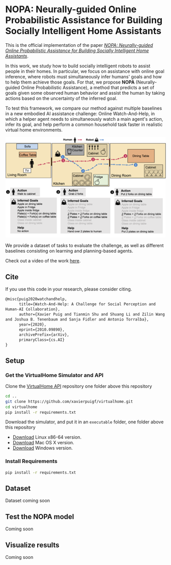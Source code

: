 # NOPA: Neurally-guided Online Probabilistic Assistance for Building Socially Intelligent Home Assistants

This is the official implementation of the paper [*NOPA: Neurally-guided Online Probabilistic Assistance for Building Socially Intelligent Home Assistants*](https://arxiv.org/abs/2010.09890). 


In this work, we study how to build socially intelligent robots to assist people in their homes. In particular, we focus on assistance with online goal inference, where robots must simultaneously infer humans' goals and how to help them achieve those goals. For that, we propose **NOPA** (Neurally-guided Online Probabilistic Assistance), a method that predicts a set of goals given some observed human behavior and assist the human by taking actions based on the uncertainty of the inferred goal. 

To test this framework, we compare our method against multiple baselines in a new embodied AI assistance challenge: Online Watch-And-Help, in which a helper agent needs to simultaneously watch a main agent's action, infer its goal, and help perform a common household task faster in realistic virtual home environments.
 
 
![](assets/cover_fig_final.png)

We provide a dataset of tasks to evaluate the challenge, as well as different baselines consisting on learning and planning-based agents.

Check out a video of the work [here](https://youtu.be/lrB4K2i8xPI).

## Cite
If you use this code in your research, please consider citing.

```
@misc{puig2020watchandhelp,
      title={Watch-And-Help: A Challenge for Social Perception and Human-AI Collaboration}, 
      author={Xavier Puig and Tianmin Shu and Shuang Li and Zilin Wang and Joshua B. Tenenbaum and Sanja Fidler and Antonio Torralba},
      year={2020},
      eprint={2010.09890},
      archivePrefix={arXiv},
      primaryClass={cs.AI}
}
```

## Setup
### Get the VirtualHome Simulator and API
Clone the [VirtualHome API](https://github.com/xavierpuigf/virtualhome.git) repository one folder above this repository

```bash
cd ..
git clone https://github.com/xavierpuigf/virtualhome.git
cd virtualhome
pip install -r requirements.txt
```

Download the simulator, and put it in an `executable` folder, one folder above this repository


- [Download](http://virtual-home.org/release/simulator/v2.0/linux_exec.zip) Linux x86-64 version.
- [Download](http://virtual-home.org/release/simulator/v2.0/macos_exec.zip) Mac OS X version.
- [Download](http://virtual-home.org/release/simulator/windows_exec.zip) Windows version.

### Install Requirements
```bash
pip install -r requirements.txt
```



## Dataset
Dataset coming soon



## Test the NOPA model
Coming soon

## Visualize results
Coming soon